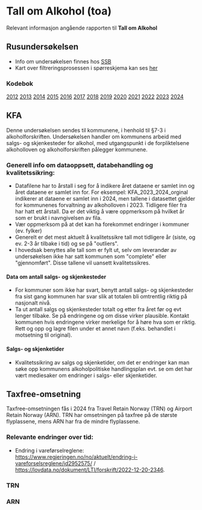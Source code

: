 # Tall om Alkohol (toa)
Relevant informasjon angående rapporten til **Tall om Alkohol**

## Rusundersøkelsen
- Info om undersøkelsen finnes hos [SSB](https://www.ssb.no/helse/undersokelsen-om-tobakk-og-rusmiddelbruk-i-norge)
- Kart over filtreringsprosessen i spørreskjema kan ses [her](https://github.com/folkehelsestats/toa/blob/main/misc/toa.png)

### Kodebok
 [2012](https://folkehelsestats.github.io/toa/rus2012) 
 [2013](https://folkehelsestats.github.io/toa/rus2013)
 [2014](https://folkehelsestats.github.io/toa/rus2014)
 [2015](https://folkehelsestats.github.io/toa/rus2015)
 [2016](https://folkehelsestats.github.io/toa/rus2016)
 [2017](https://folkehelsestats.github.io/toa/rus2017)
 [2018](https://folkehelsestats.github.io/toa/rus2018)
 [2019](https://folkehelsestats.github.io/toa/rus2019)
 [2020](https://folkehelsestats.github.io/toa/rus2020)
 [2021](https://folkehelsestats.github.io/toa/rus2021)
 [2022](https://folkehelsestats.github.io/toa/rus2022)
 [2023](https://folkehelsestats.github.io/toa/rus2023)
 [2024](https://folkehelsestats.github.io/toa/rus2024)


## KFA
Denne undersøkelsen sendes til kommunene, i henhold til §7-3  i alkoholforskriften. Undersøkelsen handler om kommunens arbeid med salgs- og skjenkesteder for alkohol, med utgangspunkt i de forpliktelsene alkoholloven og alkoholforskriften pålegger kommunene. 

### Generell info om dataoppsett, databehandling og kvalitetssikring:
- Datafilene har to årstall i seg for å indikere året dataene er samlet inn og året dataene er samlet inn for. For eksempel: KFA_2023_2024_orginal indikerer at dataene er samlet inn i 2024, men tallene i datasettet gjelder for kommunenes forvaltning av alkoholloven i 2023. Tidligere filer fra har hatt ett årstall. Da er det viktig å være oppmerksom på hvilket år som er brukt i navngivelsen av fila. 
- Vær oppmerksom på at det kan ha forekommet endringer i kommuner (ev. fylker)
- Generelt er det mest aktuelt å kvalitetssikre tall mot tidligere år (siste, og ev. 2-3 år tilbake i tid) og se på "outliers". 
- I hovedsak benyttes alle tall som er fylt ut, selv om leverandør av undersøkelsen ikke har satt kommunen som "complete" eller "gjennomført". Disse tallene vil uansett kvalitetssikres.

#### Data om antall salgs- og skjenkesteder
- For kommuner som ikke har svart, benytt antall salgs- og skjenkesteder fra sist gang kommunen har svar slik at totalen bli omtrentlig riktig på nasjonalt nivå.
- Ta ut antall salgs og skjenkesteder totalt og etter fra året før og evt lenger tilbake. Se på endringene og om disse virker plausible. Kontakt kommunen hvis endringene virker merkelige for å høre hva som er riktig. Rett og opp og lagre filen under et annet navn (f.eks. behandlet i motsetning til original).

#### Salgs- og skjenketider
- Kvalitetssikring av salgs og skjenketider, om det er endringer kan man søke opp kommunens alkoholpolitiske handlingsplan evt. se om det har vært mediesaker om endringer i salgs- eller skjenketider.

## Taxfree-omsetning
Taxfree-omsetningen fås i 2024 fra Travel Retain Norway (TRN) og Airport Retain Norway (ARN). TRN har omsetningen på taxfree på de største flyplassene, mens ARN har fra de mindre flyplassene.

### Relevante endringer over tid:
- Endring i vareførselreglene: https://www.regjeringen.no/no/aktuelt/endring-i-vareforselsreglene/id2952575/ / https://lovdata.no/dokument/LTI/forskrift/2022-12-20-2346. 

### TRN

### ARN